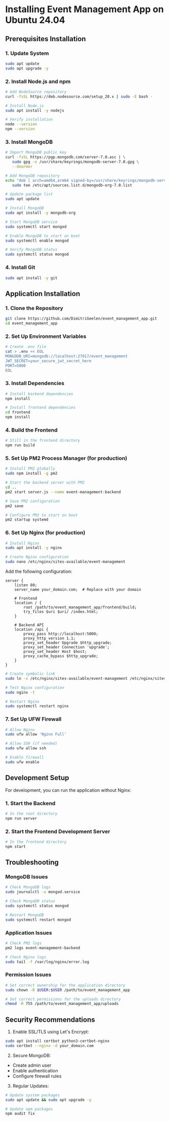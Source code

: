 # Installing Event Management App on Ubuntu 24.04

## Prerequisites Installation

### 1. Update System
```bash
sudo apt update
sudo apt upgrade -y
```

### 2. Install Node.js and npm
```bash
# Add NodeSource repository
curl -fsSL https://deb.nodesource.com/setup_20.x | sudo -E bash -

# Install Node.js
sudo apt install -y nodejs

# Verify installation
node --version
npm --version
```

### 3. Install MongoDB
```bash
# Import MongoDB public key
curl -fsSL https://pgp.mongodb.com/server-7.0.asc | \
   sudo gpg -o /usr/share/keyrings/mongodb-server-7.0.gpg \
   --dearmor

# Add MongoDB repository
echo "deb [ arch=amd64,arm64 signed-by=/usr/share/keyrings/mongodb-server-7.0.gpg ] https://repo.mongodb.org/apt/ubuntu jammy/mongodb-org/7.0 multiverse" | \
   sudo tee /etc/apt/sources.list.d/mongodb-org-7.0.list

# Update package list
sudo apt update

# Install MongoDB
sudo apt install -y mongodb-org

# Start MongoDB service
sudo systemctl start mongod

# Enable MongoDB to start on boot
sudo systemctl enable mongod

# Verify MongoDB status
sudo systemctl status mongod
```

### 4. Install Git
```bash
sudo apt install -y git
```

## Application Installation

### 1. Clone the Repository
```bash
git clone https://github.com/DimitriGeelen/event_management_app.git
cd event_management_app
```

### 2. Set Up Environment Variables
```bash
# Create .env file
cat > .env << EOL
MONGODB_URI=mongodb://localhost:27017/event_management
JWT_SECRET=your_secure_jwt_secret_here
PORT=5000
EOL
```

### 3. Install Dependencies
```bash
# Install backend dependencies
npm install

# Install frontend dependencies
cd frontend
npm install
```

### 4. Build the Frontend
```bash
# Still in the frontend directory
npm run build
```

### 5. Set Up PM2 Process Manager (for production)
```bash
# Install PM2 globally
sudo npm install -g pm2

# Start the backend server with PM2
cd ..
pm2 start server.js --name event-management-backend

# Save PM2 configuration
pm2 save

# Configure PM2 to start on boot
pm2 startup systemd
```

### 6. Set Up Nginx (for production)
```bash
# Install Nginx
sudo apt install -y nginx

# Create Nginx configuration
sudo nano /etc/nginx/sites-available/event-management
```

Add the following configuration:
```nginx
server {
    listen 80;
    server_name your_domain.com;  # Replace with your domain

    # Frontend
    location / {
        root /path/to/event_management_app/frontend/build;
        try_files $uri $uri/ /index.html;
    }

    # Backend API
    location /api {
        proxy_pass http://localhost:5000;
        proxy_http_version 1.1;
        proxy_set_header Upgrade $http_upgrade;
        proxy_set_header Connection 'upgrade';
        proxy_set_header Host $host;
        proxy_cache_bypass $http_upgrade;
    }
}
```

```bash
# Create symbolic link
sudo ln -s /etc/nginx/sites-available/event-management /etc/nginx/sites-enabled/

# Test Nginx configuration
sudo nginx -t

# Restart Nginx
sudo systemctl restart nginx
```

### 7. Set Up UFW Firewall
```bash
# Allow Nginx
sudo ufw allow 'Nginx Full'

# Allow SSH (if needed)
sudo ufw allow ssh

# Enable firewall
sudo ufw enable
```

## Development Setup

For development, you can run the application without Nginx:

### 1. Start the Backend
```bash
# In the root directory
npm run server
```

### 2. Start the Frontend Development Server
```bash
# In the frontend directory
npm start
```

## Troubleshooting

### MongoDB Issues
```bash
# Check MongoDB logs
sudo journalctl -u mongod.service

# Check MongoDB status
sudo systemctl status mongod

# Restart MongoDB
sudo systemctl restart mongod
```

### Application Issues
```bash
# Check PM2 logs
pm2 logs event-management-backend

# Check Nginx logs
sudo tail -f /var/log/nginx/error.log
```

### Permission Issues
```bash
# Set correct ownership for the application directory
sudo chown -R $USER:$USER /path/to/event_management_app

# Set correct permissions for the uploads directory
chmod -R 755 /path/to/event_management_app/uploads
```

## Security Recommendations

1. Enable SSL/TLS using Let's Encrypt:
```bash
sudo apt install certbot python3-certbot-nginx
sudo certbot --nginx -d your_domain.com
```

2. Secure MongoDB:
- Create admin user
- Enable authentication
- Configure firewall rules

3. Regular Updates:
```bash
# Update system packages
sudo apt update && sudo apt upgrade -y

# Update npm packages
npm audit fix
```